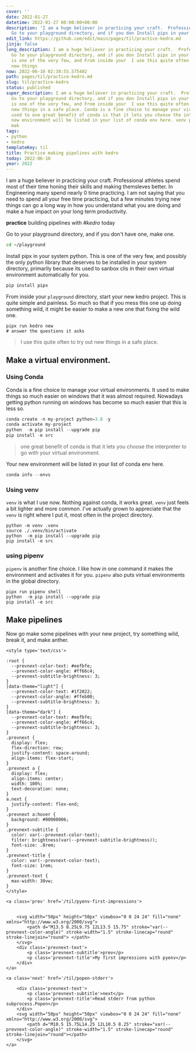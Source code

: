 ```yaml
---
cover: ''
date: 2022-01-27
datetime: 2022-01-27 00:00:00+00:00
description: 'I am a huge believer in practicing your craft.  Professional athletes
  Go to your playground directory, and if you don Install pipx in your system python.  This '
edit_link: https://github.com/edit/main/pages/til/practice-kedro.md
jinja: false
long_description: I am a huge believer in practicing your craft.  Professional athletes
  Go to your playground directory, and if you don Install pipx in your system python.  This
  is one of the very few, and From inside your  I use this quite often to try out
  new things
now: 2022-06-10 02:38:55.575402
path: pages/til/practice-kedro.md
slug: til/practice-kedro
status: published
super_description: I am a huge believer in practicing your craft.  Professional athletes
  Go to your playground directory, and if you don Install pipx in your system python.  This
  is one of the very few, and From inside your  I use this quite often to try out
  new things in a safe place. Conda is a fine choice to manage your virtual environments.  It
  used to one great benefit of conda is that it lets you choose the interpreter Your
  new environment will be listed in your list of conda env here. venv pipenv Now go
  mak
tags:
- python
- kedro
templateKey: til
title: Practice making pipelines with kedro
today: 2022-06-10
year: 2022
---
```


I am a huge believer in practicing your craft.  Professional athletes
spend most of their time honing their skills and making themsleves
better.  In Engineering many spend nearly 0 time practicing.  I am not
saying that you need to spend all your free time practicing, but a few
minutes trying new things can go a long way in how you understand what
you are doing and make a hue impact on your long term productivity.

**practice** building pipelines with _#kedro_ today

Go to your playground directory, and if you don't have one, make one.

``` bash
cd ~/playground
```

Install pipx in your system python.  This is one of the very few, and
possibly the only python library that deserves to be installed in your
system directory, primarily because its used to sanbox clis in their own
virtual environment automatically for you.

``` bash
pip install pipx
```

From inside your `playground` directory, start your new kedro project.
This is quite simple and painless.  So much so that if you mess this one
up doing something wild, it might be easier to make a new one that
fixing the wild one.

```
pipx run kedro new
# answer the questions it asks
```

> I use this quite often to try out new things in a safe place.

## Make a virtual environment.

### Using Conda

Conda is a fine choice to manage your virtual environments.  It used to
make things so much easier on windows that it was almost required.
Nowadays getting python running on windows has become so much easier
that this is less so.

``` python
conda create -n my-project python=3.8 -y
conda activate my-project
python  -m pip install --upgrade pip
pip install -e src
```

> one great benefit of conda is that it lets you choose the interpreter
> to go with your virtual environment.

Your new environment will be listed in your list of conda env here.

``` python
conda info --envs
```

### Using venv

`venv` is what I use now.  Nothing against conda, it works great.
`venv` just feels a bit lighter and more common.  I've actually grown to
appreciate that the `venv` is right where I put it, most often in the
project directory.

```
python -m venv .venv
source ./.venv/bin/activate
python  -m pip install --upgrade pip
pip install -e src
```

### using pipenv

`pipenv` is another fine choice.  I like how in one command it makes the
environment and activates it for you.  `pipenv` also puts virtual
environments in the global directory.

```
pipx run pipenv shell
python  -m pip install --upgrade pip
pip install -e src
```

## Make pipelines

Now go make some pipelines with your new project, try something wild,
break it, and make anther.
<div class='prevnext'>

    <style type='text/css'>

    :root {
      --prevnext-color-text: #eefbfe;
      --prevnext-color-angle: #ff66c4;
      --prevnext-subtitle-brightness: 3;
    }
    [data-theme="light"] {
      --prevnext-color-text: #1f2022;
      --prevnext-color-angle: #ffeb00;
      --prevnext-subtitle-brightness: 3;
    }
    [data-theme="dark"] {
      --prevnext-color-text: #eefbfe;
      --prevnext-color-angle: #ff66c4;
      --prevnext-subtitle-brightness: 3;
    }
    .prevnext {
      display: flex;
      flex-direction: row;
      justify-content: space-around;
      align-items: flex-start;
    }
    .prevnext a {
      display: flex;
      align-items: center;
      width: 100%;
      text-decoration: none;
    }
    a.next {
      justify-content: flex-end;
    }
    .prevnext a:hover {
      background: #00000006;
    }
    .prevnext-subtitle {
      color: var(--prevnext-color-text);
      filter: brightness(var(--prevnext-subtitle-brightness));
      font-size: .8rem;
    }
    .prevnext-title {
      color: var(--prevnext-color-text);
      font-size: 1rem;
    }
    .prevnext-text {
      max-width: 30vw;
    }
    </style>
    
    <a class='prev' href='/til/pyenv-first-impressions'>
    

        <svg width="50px" height="50px" viewbox="0 0 24 24" fill="none" xmlns="http://www.w3.org/2000/svg">
            <path d="M13.5 8.25L9.75 12L13.5 15.75" stroke="var(--prevnext-color-angle)" stroke-width="1.5" stroke-linecap="round" stroke-linejoin="round"> </path>
        </svg>
        <div class='prevnext-text'>
            <p class='prevnext-subtitle'>prev</p>
            <p class='prevnext-title'>My first impressions with pyenv</p>
        </div>
    </a>
    
    <a class='next' href='/til/popen-stderr'>
    
        <div class='prevnext-text'>
            <p class='prevnext-subtitle'>next</p>
            <p class='prevnext-title'>Read stderr from python subprocess.Popen</p>
        </div>
        <svg width="50px" height="50px" viewbox="0 0 24 24" fill="none" xmlns="http://www.w3.org/2000/svg">
            <path d="M10.5 15.75L14.25 12L10.5 8.25" stroke="var(--prevnext-color-angle)" stroke-width="1.5" stroke-linecap="round" stroke-linejoin="round"></path>
        </svg>
    </a>
  </div>